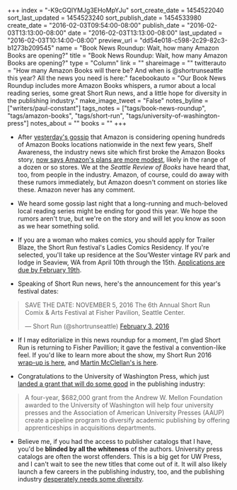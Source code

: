 +++
index = "-K9cGQlYMJg3EHoMpYJu"
sort_create_date = 1454522040
sort_last_updated = 1454523240
sort_publish_date = 1454533980
create_date = "2016-02-03T09:54:00-08:00"
publish_date = "2016-02-03T13:13:00-08:00"
date = "2016-02-03T13:13:00-08:00"
last_updated = "2016-02-03T10:14:00-08:00"
preview_url = "dd54e018-c598-2c29-82c3-b1273b209545"
name = "Book News Roundup: Wait, how many Amazon Books are opening?"
title = "Book News Roundup: Wait, how many Amazon Books are opening?"
type = "Column"
link = ""
shareimage = ""
twitterauto = "How many Amazon Books will there be? And when is @shortrunseattle this year? All the news you need is here:"
facebookauto = "Our Book News Roundup includes more Amazon Books whispers, a rumor about a local reading series, some great Short Run news, and a little hope for diversity in the publishing industry."
make_image_tweet = "False"
notes_byline = ["writers/paul-constant"]
tags_notes = ["tags/book-news-roundup", "tags/amazon-books", "tags/short-run", "tags/university-of-washington-press"]
notes_about = ""
books = ""
+++
* After [yesterday's gossip](http://seattlereviewofbooks.com/notes/2016/02/02/amazon-to-open-hundreds-of-bookstores-nationwide/) that Amazon is considering opening hundreds of Amazon Books locations nationwide in the next few years, Shelf Awareness, the industry news site which first broke the Amazon Books story, [now says Amazon's plans are more modest](http://www.shelf-awareness.com/issue.html?issue=2682), likely in the range of a dozen or so stores. We at the *Seattle Review of Books* have heard that, too, from people in the industry. Amazon, of course, could do away with these rumors immediately, but Amazon doesn't comment on stories like these. Amazon never has any comment.

* We heard some gossip last night that a long-running and much-beloved local reading series might be ending for good this year. We hope the rumors aren't true, but we're on the story and will let you know as soon as we hear something solid.

* If you are a woman who makes comics, you should apply for Trailer Blaze, the Short Run festival's Ladies Comics Residency. If you're selected, you'll take up residence at the Sou’Wester vintage RV park and lodge in Seaview, WA from April 10th through the 15th. [Applications are due by February 19th](http://shortrunseattle.tumblr.com/).

* Speaking of Short Run news, here's the announcement for this year's festival dates:

<blockquote class="twitter-tweet" data-lang="en"><p lang="en" dir="ltr">SAVE THE DATE: NOVEMBER 5, 2016 The 6th Annual Short Run Comix &amp; Arts Festival at Fisher Pavilion, Seattle Center.</p>&mdash; Short Run (@shortrunseattle) <a href="https://twitter.com/shortrunseattle/status/694762055664971776">February 3, 2016</a></blockquote>

* If I may editorialize in this news roundup for a moment, I'm glad Short Run is returning to Fisher Pavillion; it gave the festival a convention-like feel. If you'd like to learn more about the show, my Short Run 2016 [wrap-up is here](http://seattlereviewofbooks.com/reviews/short-run-for-the-long-haul/), and [Martin McClellan's is here](http://seattlereviewofbooks.com/reviews/short-run-i-second-that/). 

* Congratulations to the University of Washington Press, which just [landed a grant that will do some good](http://uwpressblog.com/2016/01/14/mellon-grant-to-create-university-press-diversity-fellowship-program/?utm_source=February+2016&utm_campaign=February+2016+Enews&utm_medium=email) in the publishing industry:

<blockquote>A four-year, $682,000 grant from the Andrew W. Mellon Foundation awarded to the University of Washington will help four university presses and the Association of American University Presses (AAUP) create a pipeline program to diversify academic publishing by offering apprenticeships in acquisitions departments.</blockquote>

* Believe me, if you had the access to publisher catalogs that I have, you'd be **blinded by all the whiteness** of the authors. University press catalogs are often the worst offenders. This is a big get for UW Press, and I can't wait to see the new titles that come out of it. It will also likely launch a few careers in the publishing industry, too, and the publishing industry [desperately needs some diversity](http://seattlereviewofbooks.com/notes/2016/01/27/book-news-roundup-the-diversity-in-publishing-edition/).